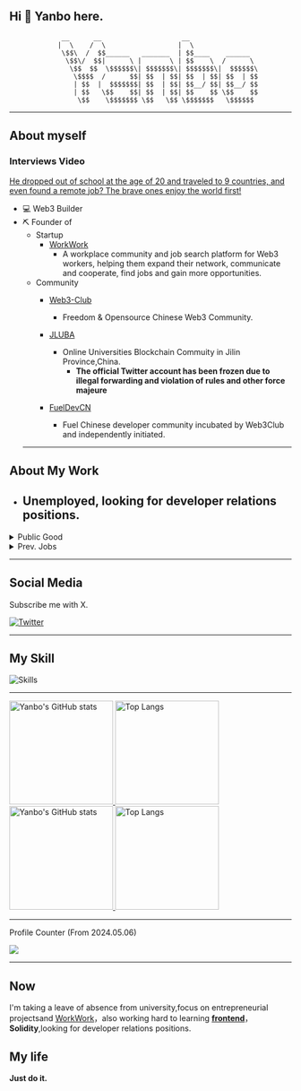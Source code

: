 ## Hi 👋 Yanbo here.
                 __      __                    __                 
                |  \    /  \                  |  \                
                 \$$\  /  $$______   _______  | $$____    ______  
                  \$$\/  $$|      \ |       \ | $$    \  /      \ 
                   \$$  $$  \$$$$$$\| $$$$$$$\| $$$$$$$\|  $$$$$$\
                    \$$$$  /      $$| $$  | $$| $$  | $$| $$  | $$
                    | $$  |  $$$$$$$| $$  | $$| $$__/ $$| $$__/ $$
                    | $$   \$$    $$| $$  | $$| $$    $$ \$$    $$
                     \$$    \$$$$$$$ \$$   \$$ \$$$$$$$   \$$$$$$ 
  ---
## About myself                                                                  
### Interviews Video
[He dropped out of school at the age of 20 and traveled to 9 countries, and even found a remote job? The brave ones enjoy the world first!](https://www.bilibili.com/video/BV1fgySYsErh?vd_source=86a032a2de4a00e60764f0a49a2e153e)
- 💻 Web3 Builder
- ⛏️ Founder of
  - Startup
    - [WorkWork](https://www.linkedin.com/company/workworkweb3/)
      - A workplace community and job search platform for Web3 workers, helping them expand their network, communicate and cooperate, find jobs and gain more opportunities. 
  - Community
    - [Web3-Club](https://github.com/Web3-Club)
      - Freedom & Opensource Chinese Web3 Community.
    - [JLUBA](https://x.com/JLUBA2023)
      - Online Universities Blockchain Commuity in Jilin Province,China.
         - **The official Twitter account has been frozen due to illegal forwarding and violation of rules and other force majeure**

    - [FuelDevCN](https://github.com/FuelDevCN)
    
      - Fuel Chinese developer community incubated by Web3Club and independently initiated.
  ---
## About My Work
- Unemployed, looking for developer relations positions.
  ---
<details>
<summary>Public Good</summary>
  
- [LXDAO](https://lxdao.io/)  
  - [Donate3](https://donate3.xyz)      
    - Donate3 is a web3 donation tool. It enables public goods and creators to set up donations in just 5 minutes.    
  - [MyFirstWeb3](https://layer2.myfirst.io/)  
    - The educational nonprofit product sponser by Ethereum Foundation.   
- [Social Layer](https://www.sociallayer.im/)  
  - Modular Social Infrastructures for Decentralized Future.
  
</details>


<details>
<summary>Prev. Jobs</summary>
    
  -  `Develop Relations` of [BitLayer](https://www.bitlayer.org/)  
    -  The first Bitcoin security-equivalent Layer 2 based on the BitVM paradigm.  
  -  `Developer Ecosystem Business Development` of [UXUY](https://uxuy.com/).  
    -  [UXUY Wallet](https://t.me/UXUYbot) is the first multi-chain wallet on Telegram.  
</details>
 
---
## Social Media
Subscribe me with X.

[![Twitter](https://img.shields.io/badge/@YanboOfficial-1DA1F2?style=for-the-badge&logo=twitter&logoColor=white)](https://twitter.com/YanboOfficial)

---

## My Skill

![Skills](https://skillicons.dev/icons?i=apple,c,clion,arduino,cloudflare,discord,figma,github,gmail,html,instagram,linux,linkedin,md,notion,pycharm,raspberrypi,sublime,twitter,ubuntu,vscode,webstorm)

---

<a href="https://github-readme-stats-one-bice.vercel.app/api?username=yanboishere&show_icons=true&include_all_commits=true&role=OWNER,ORGANIZATION_MEMBER#gh-light-mode-only" target="_blank">
  <img src="https://github-readme-stats-one-bice.vercel.app/api?username=yanboishere&show_icons=true&include_all_commits=true&role=OWNER,ORGANIZATION_MEMBER#gh-light-mode-only" alt="Yanbo's GitHub stats" height="185px">
</a>
<a href="https://github-readme-stats-one-bice.vercel.app/api/top-langs/?username=yanboishere&layout=compact&langs_count=8&include_all_commits=true&role=OWNER,ORGANIZATION_MEMBER#gh-light-mode-only">
  <img src="https://github-readme-stats-one-bice.vercel.app/api/top-langs/?username=yanboishere&layout=compact&langs_count=8&include_all_commits=true&role=OWNER,ORGANIZATION_MEMBER#gh-light-mode-only" alt="Top Langs" height="185px">
</a>

<a href="https://github-readme-stats-one-bice.vercel.app/api?username=yanboishere&theme=calm&show_icons=true&include_all_commits=true&role=OWNER,ORGANIZATION_MEMBER#gh-dark-mode-only" target="_blank">
  <img src="https://github-readme-stats-one-bice.vercel.app/api?username=yanboishere&theme=calm&show_icons=true&include_all_commits=true&role=OWNER,ORGANIZATION_MEMBER#gh-dark-mode-only" alt="Yanbo's GitHub stats" height="185px">
</a>
<a href="https://github-readme-stats-one-bice.vercel.app/api/top-langs/?username=yanboishere&theme=calm&layout=compact&langs_count=8&include_all_commits=true&role=OWNER,ORGANIZATION_MEMBER#gh-dark-mode-only">
  <img src="https://github-readme-stats-one-bice.vercel.app/api/top-langs/?username=yanboishere&theme=calm&layout=compact&langs_count=8&include_all_commits=true&role=OWNER,ORGANIZATION_MEMBER#gh-dark-mode-only" alt="Top Langs" height="185px">
</a>

---

Profile Counter (From 2024.05.06)

![](https://profile-counter.glitch.me/yanboishere/count.svg)

---

## Now 
I'm taking a leave of absence from university,focus on entrepreneurial projectsand [WorkWork](https://github.com/WorkWorkWeb3)，also working hard to learning **[frontend](https://github.com/yanboishere/Web-learning)**，**Solidity**,looking for developer relations positions.

## My life
**Just do it.**

